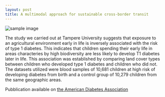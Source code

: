 ```yaml
---
layout: post
title: A multimodal approach for sustainable cross-border transit
---
```


![sample image]({{site.baseurl}}/assets/images/2021-07-01-diabetes_care.png)


The study we carried out at Tampere University suggests that exposure to an agricultural environment early in life is inversely associated with the risk of type 1 diabetes. This indicates that children spending their early life in areas characteries by high biodiversity are less likely to develop T1 diabetes later in life. This association was established by comparing land cover types between children who developed type 1 diabetes and children who did not. The datasets utilized were blood samples of 10,681 children at high risk of developing diabetes from birth and a control group of 10,279 children from the same geographic areas.


Pubblication available on [the American Diabetes Association](https://diabetesjournals.org/care/article/44/7/1506/138805/Land-Cover-of-Early-Life-Environment-Modulates-the)